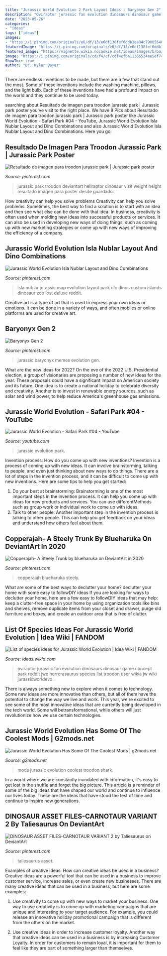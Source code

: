 ```yaml
---
title: "Jurassic World Evolution 2 Park Layout Ideas : Baryonyx Gen 2"
description: "Oviraptor jurassic fan evolution dinosaurs dinosaur game concept park reddit jwe herrerasaurus species list troodon user wikia jw wiki jurassicworldevo"
date: "2023-05-26"
categories:
- "ideas"
tags: ["ideas"]
images:
- "https://i.pinimg.com/originals/e6/df/13/e6df138fef6ddb1ea04c790055404a93.png"
featuredImage: "https://i.pinimg.com/originals/e6/df/13/e6df138fef6ddb1ea04c790055404a93.png"
featured_image: "https://vignette.wikia.nocookie.net/ideas/images/b/ba/JWE_Oviraptor.jpg/revision/latest/scale-to-width-down/250?cb=20180911211218"
image: "https://i.pinimg.com/originals/cd/f4/cf/cdf4cfba11366534ee5ef7490d7a70c0.png"
ShowToc: true
author: "Dr. Kyler Boyer"
---
```



There are endless inventions to be made, but there are a few that stand out the most. Some of these inventions include the washing machine, pillows, and the light bulb. Each of these inventions have had a profound impact on the world and they continue to be used today.

	

		
searching about Resultado de imagen para troodon jurassic park | Jurassic park poster you've visit to the right place. We have 8 Pics about Resultado de imagen para troodon jurassic park | Jurassic park poster like Jurassic World Evolution - Safari Park #04 - YouTube, Jurassic World Evolution Isla Nublar Layout and Dino Combinations and also Jurassic World Evolution Isla Nublar Layout and Dino Combinations. Here you go:
		
    
## Resultado De Imagen Para Troodon Jurassic Park | Jurassic Park Poster

<img loading=lazy src="https://i.pinimg.com/736x/4b/cf/a7/4bcfa733927ee0e06a5fdc51d9886e95.jpg" onerror="this.onerror=null;this.src='https://tse2.mm.bing.net/th?id=OIP.rdXZEvzy_gJ-gUV2TDfXpgHaDh&amp;pid=15.1';" alt="Resultado de imagen para troodon jurassic park | Jurassic park poster">

_Source: pinterest.com_

>jurassic park troodon deviantart hellraptor dinosaur visit weight height resultado imagen para poster desde guardado. 

	

How creativity can help you solve problems
Creativity can help you solve problems. Sometimes, the best way to find a solution is to start with an idea and then see what else can be done with that idea. In business, creativity is often used when molding new ideas into successful products or services. It can also be used in developing new ways of doing things, such as coming up with new marketing strategies or come up with new ways of improving the efficiency of a company.

    
## Jurassic World Evolution Isla Nublar Layout And Dino Combinations

<img loading=lazy src="https://i.pinimg.com/originals/cd/f4/cf/cdf4cfba11366534ee5ef7490d7a70c0.png" onerror="this.onerror=null;this.src='https://tse3.mm.bing.net/th?id=OIP.HWzCN9uzMFtQsIWTXHIKJwHaGx&amp;pid=15.1';" alt="Jurassic World Evolution Isla Nublar Layout and Dino Combinations">

_Source: pinterest.com_

>isla nublar jurassic map evolution layout park dlc dinos custom islands dinosaur zoo lost deluxe reddit. 

	

Creative art is a type of art that is used to express your own ideas or emotions. It can be done in a variety of ways, and often mobiles or online platforms are used for creative art.

    
## Baryonyx Gen 2

<img loading=lazy src="https://i.pinimg.com/originals/e6/df/13/e6df138fef6ddb1ea04c790055404a93.png" onerror="this.onerror=null;this.src='https://tse1.mm.bing.net/th?id=OIP.0Axmlq-OtNShXJDh7h0oCAHaNL&amp;pid=15.1';" alt="Baryonyx Gen 2">

_Source: pinterest.com_

>jurassic baryonyx memes evolution gen. 

	

What are the new ideas for 2022?
On the eve of the 2022 U.S. Presidential election, a group of visionaries are proposing a number of new ideas for the year. These proposals could have a significant impact on American society and its future. One idea is to create a national holiday to celebrate diversity and creativity. Another is to invest in renewable energy sources, such as solar and wind power, to help reduce America's greenhouse gas emissions.

    
## Jurassic World Evolution - Safari Park #04 - YouTube

<img loading=lazy src="https://i.ytimg.com/vi/LhESnuGgyos/maxresdefault.jpg" onerror="this.onerror=null;this.src='https://tse3.mm.bing.net/th?id=OIP.ggE-kcKnaiTGuRf-ryEzWQHaEK&amp;pid=15.1';" alt="Jurassic World Evolution - Safari Park #04 - YouTube">

_Source: youtube.com_

>jurassic evolution park. 

	

Invention process: How do you come up with new inventions?
Invention is a process of coming up with new ideas. It can involve brainstorming, talking to people, and even just thinking about new ways to do things. There are a lot of steps in the invention process, and it can be difficult to come up with new inventions. Here are some tips to help you get started: 
1. Do your best at brainstorming: Brainstorming is one of the most important steps in the invention process. It can help you come up with ideas for new products and services. You can use differentMethods such as group work or individual work to come up with ideas. 
2. Talk to other people: Another important step in the invention process is talking to other people. This can help you get feedback on your ideas and understand how others feel about them. 

    
## Copperajah- A Steely Trunk By Blueharuka On DeviantArt In 2020

<img loading=lazy src="https://i.pinimg.com/736x/28/38/e9/2838e914588d64acef3a0e7b94fb8ba9.jpg" onerror="this.onerror=null;this.src='https://tse2.mm.bing.net/th?id=OIP.kI30JcP3r71zapTOHykDbAHaFV&amp;pid=15.1';" alt="Copperajah- A Steely Trunk by blueharuka on DeviantArt in 2020">

_Source: pinterest.com_

>copperajah blueharuka steely. 

	

What are some of the best ways to declutter your home?
declutter your home with some easy to followDIY ideas 
If you are looking for ways to declutter your home, here are a few easy to followDIY ideas that may help: keep a clutter-free space in your home by using organization tools like bins and shelves, remove duplicate items from your closet and drawer, purge old furniture and boxes, and create an outdoor area that is free of clutter.

    
## List Of Species Ideas For Jurassic World Evolution | Idea Wiki | FANDOM

<img loading=lazy src="https://vignette.wikia.nocookie.net/ideas/images/b/ba/JWE_Oviraptor.jpg/revision/latest/scale-to-width-down/250?cb=20180911211218" onerror="this.onerror=null;this.src='https://tse2.mm.bing.net/th?id=OIP.UhC050JG_Chwg9wxs7idbAAAAA&amp;pid=15.1';" alt="List of species ideas for Jurassic World Evolution | Idea Wiki | FANDOM">

_Source: ideas.wikia.com_

>oviraptor jurassic fan evolution dinosaurs dinosaur game concept park reddit jwe herrerasaurus species list troodon user wikia jw wiki jurassicworldevo. 

	

There is always something new to explore when it comes to technology. Some new ideas are more innovative than others, but all of them have the potential to change the way we live and work. This year, we're excited to see some of the most innovative ideas that are currently being developed in the tech world. Some will betransformational, while others will just revolutionize how we use certain technologies.

    
## Jurassic World Evolution Has Some Of The Coolest Mods | G2mods.net

<img loading=lazy src="https://s3.amazonaws.com/prod-media.gameinformer.com/styles/body_default/s3/2020/07/16/af6c7200/untitled2.jpg" onerror="this.onerror=null;this.src='https://tse2.mm.bing.net/th?id=OIP.Yyd86vzBljIz_O82ZpLJoQHaD3&amp;pid=15.1';" alt="Jurassic World Evolution Has Some Of The Coolest Mods | g2mods.net">

_Source: g2mods.net_

>mods jurassic evolution coolest troodon shark. 

	

In a world where we are constantly inundated with information, it's easy to get lost in the shuffle and forget the big picture. This article is a reminder of some of the big ideas that have shaped our world and continue to influence our lives today. These are the ideas that have stood the test of time and continue to inspire new generations.

    
## DINOSAUR ASSET FILES-CARNOTAUR VARIANT 2 By Taliesaurus On DeviantArt

<img loading=lazy src="https://i.pinimg.com/736x/99/62/0f/99620f31e5160e36d732d2b00b3a4cb8.jpg" onerror="this.onerror=null;this.src='https://tse3.mm.bing.net/th?id=OIP.SHgYwAggJvotY_rbwVrblwHaDp&amp;pid=15.1';" alt="DINOSAUR ASSET FILES-CARNOTAUR VARIANT 2 by Taliesaurus on DeviantArt">

_Source: pinterest.com_

>taliesaurus asset. 

	

Examples of creative ideas: How can creative ideas be used in a business?
Creative ideas are a powerful tool that can be used in a business to improve customer service, increase sales, or even create new businesses. There are many creative ideas that can be used in a business, but here are some examples:
1. Use creativity to come up with new ways to market your business. One way to use creativity is to come up with marketing campaigns that are unique and interesting to your target audience. For example, you could release an innovative holiday promotional campaign that is different from the others on the market.

2. Use creative Ideas in order to increase customer loyalty. Another way that creative ideas can be used in a business is by increasing Customer Loyalty. In order for customers to remain loyal, it is important for them to feel like they are part of something larger than themselves.

